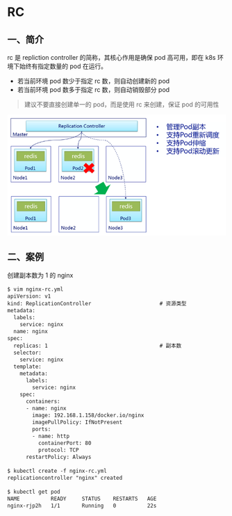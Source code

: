 # RC
## 一、简介
rc 是 repliction controller 的简称，其核心作用是确保 pod 高可用，即在 k8s 环境下始终有指定数量的 pod 在运行。
* 若当前环境 pod 数少于指定 rc 数，则自动创建新的 pod
* 若当前环境 pod 数多于指定 rc 数，则自动销毁部分 pod
> 建议不要直接创建单一的 pod，而是使用 rc 来创建，保证 pod 的可用性

![rc](../asset/rc.png)

## 二、案例
创建副本数为 1 的 nginx
```
$ vim nginx-rc.yml
apiVersion: v1
kind: ReplicationController                      # 资源类型
metadata:
  labels:
    service: nginx
  name: nginx
spec:
  replicas: 1                                    # 副本数
  selector:
    service: nginx
  template:
    metadata:
      labels:
        service: nginx
    spec:
      containers:
      - name: nginx
        image: 192.168.1.158/docker.io/nginx
        imagePullPolicy: IfNotPresent
        ports:
        - name: http
          containerPort: 80
          protocol: TCP
      restartPolicy: Always

$ kubectl create -f nginx-rc.yml
replicationcontroller "nginx" created

$ kubectl get pod
NAME          READY     STATUS    RESTARTS   AGE
nginx-rjp2h   1/1       Running   0          22s
```
